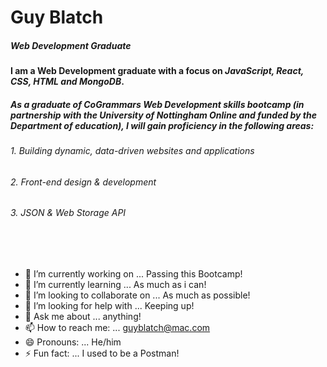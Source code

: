 <!--### Hi there 👋-->

# **Guy Blatch** 

##### *Web Development Graduate*

#### __I am a Web Development graduate with a focus on _JavaScript, React, CSS, HTML and MongoDB_.__

##### As a graduate of CoGrammars Web Development skills bootcamp (in partnership with the University of Nottingham Online and funded by the Department of education), I will gain proficiency in the following areas:
###### 1. Building dynamic, data-driven websites and applications
###### 2. Front-end design & development
###### 3. JSON & Web Storage API



<!--
**Guy-Blatch/Guy-Blatch** is a ✨ _special_ ✨ repository because its `README.md` (this file) appears on your GitHub profile.

Here are some ideas to get you started:

- 🔭 I’m currently working on ...
- 🌱 I’m currently learning ...
- 👯 I’m looking to collaborate on ...
- 🤔 I’m looking for help with ...
- 💬 Ask me about ...
- 📫 How to reach me: ...
- 😄 Pronouns: ...
- ⚡ Fun fact: ...
-->





<br><br>
- 🔭 I’m currently working on ... Passing this Bootcamp!
- 🌱 I’m currently learning ... As much as i can! 
- 👯 I’m looking to collaborate on ... As much as possible!
- 🤔 I’m looking for help with ... Keeping up!
- 💬 Ask me about ... anything!
- 📫 How to reach me: ... guyblatch@mac.com
- 😄 Pronouns: ... He/him
- ⚡ Fun fact: ... I used to be a Postman!

